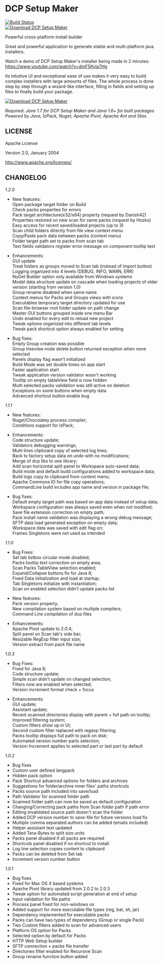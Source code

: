 DCP Setup Maker
===============
[![Build Status](https://travis-ci.org/DevComPack/setupmaker.svg)](https://travis-ci.org/DevComPack/setupmaker)  
[![Download DCP Setup Maker](https://img.shields.io/sourceforge/dt/devcompack.svg)](https://sourceforge.net/projects/devcompack/files/latest/download)
  
Powerful cross-platform install builder  

Great and powerful application to generate stable and multi-platform java installers.  

Watch a demo of DCP Setup Maker's installer being made in 2 minutes: https://www.youtube.com/watch?v=dmF5Kyla7Hg

Its intuitive UI and exceptional ease of use makes it very easy to build complex installers with large amounts of files.
The whole process is done step by step through a wizard-like interface, filling in fields and setting up files to finally build your package.

[![Download DCP Setup Maker](https://a.fsdn.com/con/app/sf-download-button)](https://sourceforge.net/projects/devcompack/files/latest/download)

*Required: Java 1.7 for DCP Setup Maker and Java 1.6+ for built packages*  
*Powered by Java, IzPack, Nuget, Apache Pivot, Apache Ant and Stax.*  


LICENSE
-------
Apache License

Version 2.0, January 2004

http://www.apache.org/licenses/

CHANGELOG
---------

*1.2.0*
+ New features:  
Open package target folder on Build  
Check packs properties for errors  
Pack target architecture(x32/x64) property (request by Danish42)  
Properties restored on new scan for same packs (request by Hozku)  
Easy access for recent saved/loaded projects (up to 3)  
Scan child folders directly from file view context menu  
Copy/Paste pack data between packs (context menu)  
Folder target path set to packs from scan tab  
Text fields validators register error message on component tooltip text  
- Enhancements:  
GUI update  
Treat folders as groups moved to Scan tab (instead of Import button)  
Logging organized into 4 levels (DEBUG, INFO, WARN, ERR)  
NuGet Builder option only available from Windows systems  
Model data structure update on cascade when loading projects of older version (starting from version 1.0)  
Group rename disabled when same name  
Context menus for Packs and Groups views with icons  
Executables temporary target directory updated for use  
Scan file-browser root folder update on path change  
Master GUI buttons grouped inside one menu Bar  
Undo enabled for every edit to reload new project  
Tweak options organized into different tab levels  
Tweak pack shortcut option always enabled for setting  
* Bug fixes:  
Empty Group creation was possible  
Group treeview node delete button returned exception when none selected  
Panels display flag wasn't initialized  
Build Mode was set double times on app start  
Faster application start  
Tweak application version validator wasn't working  
Tooltip on empty tableView field is now hidden  
Multi selected packs validation was still active on deletion  
Exceptions on some buttons when empty data  
Advanced shortcut button enable bug  

*1.1.1*
+ New features:  
Nuget/Chocolatey process compiler;  
Conditions support for IzPack;  
- Enhancements:  
Code structure update;  
Validators debugging warnings;  
Multi lines clipboard copy of selected log lines;  
Back to factory setup data on undo with no modifications;  
Merge of dcp libs to one library;  
Add scan horizontal split panel to Workspace auto-saved data;  
Build mode and default build configurations added to workspace data;  
Build logs copy to clipboard from context menu;  
Apache Commons IO for file copy operations;  
CommandLine build includes app name and version in package file;  
* Bug fixes:  
Default empty target path was based on app data instead of setup data;  
Workspace configuration was always saved even when not modified;  
Save file extension correction on empty path;  
Pack install name validation was displaying a wrong debug message;  
SFTP data load generated exception on empty data;  
Workspace data was saved with edit flag on;  
Frames Singletons were not used as intended  

*1.1.0*
* Bug Fixes:  
Set tab listbox circular mode disabled;  
Packs tooltip text correction on empty area;  
Scan Packs TableView selection enabled;  
Expand/Collapse buttons fix for Java 8;  
Fixed Data initialization and load at startup;  
Tab Singletons initialize with instantiation;  
Scan on enabled selection didn't update packs list  
+ New features:  
Pack version property;  
New compilation system based on multiple compilers;  
Command Line compilation of dcp files  
- Enhancements:  
Apache Pivot update to 2.0.4;  
Split panel on Scan tab's side bar;  
Resizable RegExp filter input size;  
Version extract from pack file name  


*1.0.3*
* Bug Fixes:  
Fixed for Java 8;  
Code structure update;  
Simple scan didn't update on changed selection;  
Filters now are enabled when selected;  
Version increment format check + focus  
+ Enhancements:  
GUI update;  
Assistant update;  
Recent scanned directories display with parent + full path on tooltip;  
Improved filtering system;  
Custom filters show up in UI;  
Second custom filter replaced with regexp filtering;  
Packs tooltip displays full path to pack on disk;  
Automated version number parts selection;  
Version Increment applies to selected part or last part by default  


*1.0.2*
- Bug fixes
- Custom user defined langpack
- Hidden pack option
- Pack Shortcut advanced options for folders and archives
- Suggestions for folder/archive inner files' paths shortcuts
- Packs source path included into save/load
- Path Validator for scanned folder path
- Scanned folder path can now be saved as default configuration
- Changing/Correcting pack paths from Scan folder path if path error
- Editing invalidated source path doesn't scan the folder
- Added DCP version number to save-file for future versions load fix
- Multiple comma separated authors can be added (emails included)
- Helper assistant text updated
- Added Tera-Bytes to split size units
- Packs panel disabled if all packs are required
- Shortcuts panel disabled if no shortcut to install
- Log line selection copies content to clipboard
- Packs can be deleted from Set tab
- Increment version number button


*1.0.1*
- Bug fixes
- Fixed for Mac OS X based systems
- Apache Pivot library updated from 2.0.2 to 2.0.3
- Tweak option for automated script generation at end of setup
- Input validation for file paths
- Process panel fixed for non-windows os
- Added support for more executable file types (reg, bat, sh, jar)
- Dependency implemented for executable packs
- Packs can have two types of dependency (Group or single Pack)
- Two Custom filters added to scan for advanced users
- Platform OS option for Packs
- Selected option by default for Packs
- HTTP Web Setup builder
- SFTP connection + packs file transfer
- Directories filter enabled for Recursive Scan
- Group rename function button added
